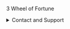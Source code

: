 ﻿3 Wheel of Fortune


<details>
	<summary>Contact and Support</summary>
	<p>Need help or have any questions, contact SpaceCoders Team</p>
		* Adela Darmansyah 
		* Gulzat Karimova 
		* Hamida Shaik
		* Luna Campos
		* Rustam Samigullin
	</summary>

